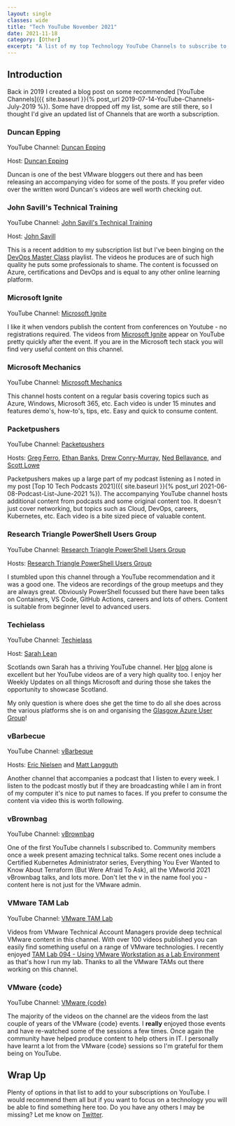 ```yaml
---
layout: single
classes: wide
title: "Tech YouTube November 2021"
date: 2021-11-18
category: [Other]
excerpt: "A list of my top Technology YouTube Channels to subscribe to. November 2021 edition"
---
```

## Introduction

Back in 2019 I created a blog post on some recommended [YouTube Channels]({{ site.baseurl }}{% post_url 2019-07-14-YouTube-Channels-July-2019 %}). Some have dropped off my list, some are still there, so I thought I'd give an updated list of Channels that are worth a subscription.

### Duncan Epping

YouTube Channel: [Duncan Epping](https://www.youtube.com/c/DuncanEpping)

Host: [Duncan Epping](https://twitter.com/DuncanYB)

Duncan is one of the best VMware bloggers out there and has been releasing an accompanying video for some of the posts. If you prefer video over the written word Duncan's videos are well worth checking out.

### John Savill's Technical Training

YouTube Channel: [John Savill's Technical Training](https://www.youtube.com/c/NTFAQGuy)

Host: [John Savill](https://twitter.com/NTFAQGuy)

This is a recent addition to my subscription list but I've been binging on the [DevOps Master Class](https://www.youtube.com/playlist?list=PLlVtbbG169nFr8RzQ4GIxUEznpNR53ERq) playlist. The videos he produces are of such high quality he puts some professionals to shame. The content is focussed on Azure, certifications and DevOps and is equal to any other online learning platform.

### Microsoft Ignite

YouTube Channel: [Microsoft Ignite](https://www.youtube.com/c/MicrosoftIgnite)

I like it when vendors publish the content from conferences on Youtube - no registrations required. The videos from [Microsoft Ignite](https://myignite.microsoft.com/home) appear on YouTube pretty quickly after the event. If you are in the Microsoft tech stack you will find very useful content on this channel.

### Microsoft Mechanics

YouTube Channel: [Microsoft Mechanics](https://www.youtube.com/c/MicrosoftMechanicsSeries)

This channel hosts content on a regular basis covering topics such as Azure, Windows, Microsoft 365, etc. Each video is under 15 minutes and features demo's, how-to's, tips, etc. Easy and quick to consume content.

### Packetpushers

YouTube Channel: [Packetpushers](https://www.youtube.com/c/PacketPushersNetwork)

Hosts: [Greg Ferro](https://twitter.com/etherealmind), [Ethan Banks](https://twitter.com/ecbanks), [Drew Conry-Murray](https://twitter.com/Drew_CM), [Ned Bellavance](https://twitter.com/Ned1313), and [Scott Lowe](https://twitter.com/scott_lowe)

Packetpushers makes up a large part of my podcast listening as I noted in my post [Top 10 Tech Podcasts 2021]({{ site.baseurl }}{% post_url 2021-06-08-Podcast-List-June-2021 %}). The accompanying YouTube channel hosts additional content from podcasts and some original content too. It doesn't just cover networking, but topics such as Cloud, DevOps, careers, Kubernetes, etc. Each video is a bite sized piece of valuable content.

### Research Triangle PowerShell Users Group

YouTube Channel: [Research Triangle PowerShell Users Group](https://www.youtube.com/c/RTPSUG)

Hosts: [Research Triangle PowerShell Users Group](https://twitter.com/rtpsug)

I stumbled upon this channel through a YouTube recommendation and it was a good one. The videos are recordings of the group meetups and they are always great. Obviously PowerShell focussed but there have been talks on Containers, VS Code, GitHub Actions, careers and lots of others. Content is suitable from beginner level to advanced users.

### Techielass

YouTube Channel: [Techielass](https://www.youtube.com/c/Techielass)

Host: [Sarah Lean](https://twitter.com/TechieLass)

Scotlands own Sarah has a thriving YouTube channel. Her [blog](https://www.techielass.com/) alone is excellent but her YouTube videos are of a very high quality too. I enjoy her Weekly Updates on all things Microsoft and during those she takes the opportunity to showcase Scotland.

My only question is where does she get the time to do all she does across the various platforms she is on and organising the [Glasgow Azure User Group](https://www.gaug.co.uk/)!

### vBarbecue

YouTube Channel: [vBarbeque](https://www.youtube.com/c/vBarbecue)

Hosts: [Eric Nielsen](https://twitter.com/ericnipro) and [Matt Langguth](https://twitter.com/gsxesx)

Another channel that accompanies a podcast that I listen to every week. I listen to the podcast mostly but if they are broadcasting while I am in front of my computer it's nice to put names to faces. If you prefer to consume the content via video this is worth following.

### vBrownbag

YouTube Channel: [vBrownbag](https://www.youtube.com/c/vBrownBag)

One of the first YouTube channels I subscribed to. Community members once a week present amazing technical talks. Some recent ones include a Certified Kubernetes Administrator series, Everything You Ever Wanted to Know About Terraform (But Were Afraid To Ask), all the VMworld 2021 vBrownbag talks, and lots more. Don't let the v in the name fool you - content here is not just for the VMware admin.

### VMware TAM Lab

YouTube Channel: [VMware TAM Lab](https://www.youtube.com/c/VMwareTAMLab)

Videos from  VMware Technical Account Managers provide deep technical VMware content in this channel. With over 100 videos published you can easily find something useful on a range of VMware technologies. I recently enjoyed [TAM Lab 094 - Using VMware Workstation as a Lab Environment](https://www.youtube.com/watch?v=ezMqgsrZl4o&ab_channel=VMwareTAMLab) as that's how I run my lab. Thanks to all the VMware TAMs out there working on this channel.

### VMware {code}

YouTube Channel: [VMware {code}](https://www.youtube.com/c/VMwarecode)

The majority of the videos on the channel are the videos from the last couple of years of the VMware {code} events. I **really** enjoyed those events and have re-watched some of the sessions a few times. Once again the community have helped produce content to help others in IT. I personally have learnt a lot from the VMware {code} sessions so I'm grateful for them being on YouTube.

## Wrap Up

Plenty of options in that list to add to your subscriptions on YouTube. I would recommend them all but if you want to focus on a technology you will be able to find something here too. Do you have any others I may be missing? Let me know on [Twitter](https://twitter.com/cwestwater).
